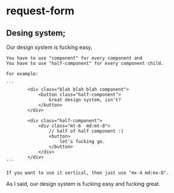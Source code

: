 # request-form

## Desing system;
Our design system is fucking easy, 

    You have to use "component" for every component and
    You have to use "half-component" for every component child.

    For example:

    ```
            <div class="blah blah blah component">
                <button class="half-component">
                    Great design system, isn't?
                </button>
            </div>

            <div class="half-component">
                <div class="mt-6  md:mt-8">
                    // half of half component :)
                    <button>
                        let's fucking go.
                    </button>
                </div>
            </div>
    ```

    If you want to use it vertical, then just use "mx-4 md:mx-8".

As I said, our design system is fucking easy and fucking great.